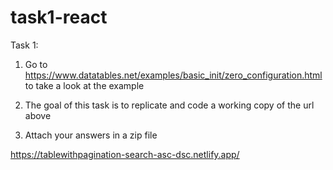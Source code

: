 # task1-react
 Task 1:

1. Go to https://www.datatables.net/examples/basic_init/zero_configuration.html to take a look at the example

2. The goal of this task is to replicate and code a working copy of the url above

3. Attach your answers in a zip file


https://tablewithpagination-search-asc-dsc.netlify.app/
